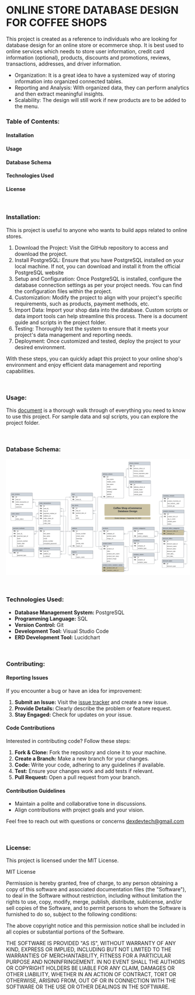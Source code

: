 # ONLINE STORE DATABASE DESIGN FOR COFFEE SHOPS
This project is created as a reference to individuals who are looking for database design for an online store or ecommerce shop. It is best used to online services which needs to store user information, credit card information (optional), products, discounts and promotions, reviews, transactions, addresses, and driver information.

<ul>
    <li> <bold>Organization:</bold> It is a great idea to have a systemized way of storing information into organized connected tables.</li>
    <li> <bold>Reporting and Analysis:</bold> With organized data, they can perform analytics and then extract meaningful insights.
    </li>
    <li> <bold>Scalability:</bold> The design will still work if new products are to be added to the menu.
    </li>
</ul> 

### Table of Contents:
#### Installation
#### Usage
#### Database Schema
#### Technologies Used
#### License

<br>

### Installation:
This is project is useful to anyone who wants to build apps related to online stores.

<ol>
    <li> <bold>Download the Project:</bold>  Visit the GitHub repository to access and download the project.</li>
    <li> <bold>Install PostgreSQL:</bold> Ensure that you have PostgreSQL installed on your local machine. If not, you can download and install it from the official PostgreSQL website </li>
    <li> <bold>Setup and Configuration:</bold> Once PostgreSQL is installed, configure the database connection settings as per your project needs. You can find the configuration files within the project. </li>
    <li> <bold>Customization:</bold> Modify the project to align with your project's specific requirements, such as products, payment methods, etc. </li>
    <li> <bold>Import Data:</bold> Import your shop data into the database. Custom scripts or data import tools can help streamline this process. There is a document guide and scripts in the project folder.</li>
    <li> <bold>Testing:</bold> Thoroughly test the system to ensure that it meets your project's data management and reporting needs. </li>
    <li> <bold>Deployment:</bold> Once customized and tested, deploy the project to your desired environment. </li>
</ol>

With these steps, you can quickly adapt this project to your online shop's environment and enjoy efficient data management and reporting capabilities.

<br>

### Usage:
 
This [document](https://github.com/dexdevtech/coffee-shop-db-design/blob/main/design-guide-coffee-shop.pdf) is a thorough walk through of everything you need to know to use this project. For sample data and sql scripts, you can explore the project folder.

<br>

### Database Schema:

![Database ERD](https://github.com/dexdevtech/coffee-shop-db-design/blob/main/online_store_coffee_shop.png?raw=true)

<br>

### Technologies Used:

- **Database Management System:** PostgreSQL
- **Programming Language:** SQL
- **Version Control:** Git
- **Development Tool:** Visual Studio Code
- **ERD Development Tool:** Lucidchart

<br>

### Contributing:

#### Reporting Issues

If you encounter a bug or have an idea for improvement:

1. **Submit an Issue:** Visit the [issue tracker](https://github.com/dexdevtech/coffee-shop-db-design/issues) and create a new issue.
2. **Provide Details:** Clearly describe the problem or feature request.
3. **Stay Engaged:** Check for updates on your issue.

#### Code Contributions

Interested in contributing code? Follow these steps:

1. **Fork & Clone:** Fork the repository and clone it to your machine.
2. **Create a Branch:** Make a new branch for your changes.
3. **Code:** Write your code, adhering to any guidelines if available.
4. **Test:** Ensure your changes work and add tests if relevant.
5. **Pull Request:** Open a pull request from your branch.

#### Contribution Guidelines

- Maintain a polite and collaborative tone in discussions.
- Align contributions with project goals and your vision.

Feel free to reach out with questions or concerns dexdevtech@gmail.com

<br>

### License:

This project is licensed under the MIT License.

MIT License

Permission is hereby granted, free of charge, to any person obtaining a copy of this software and associated documentation files (the "Software"), to deal in the Software without restriction, including without limitation the rights to use, copy, modify, merge, publish, distribute, sublicense, and/or sell copies of the Software, and to permit persons to whom the Software is furnished to do so, subject to the following conditions:

The above copyright notice and this permission notice shall be included in all copies or substantial portions of the Software.

THE SOFTWARE IS PROVIDED "AS IS", WITHOUT WARRANTY OF ANY KIND, EXPRESS OR IMPLIED, INCLUDING BUT NOT LIMITED TO THE WARRANTIES OF MERCHANTABILITY, FITNESS FOR A PARTICULAR PURPOSE AND NONINFRINGEMENT. IN NO EVENT SHALL THE AUTHORS OR COPYRIGHT HOLDERS BE LIABLE FOR ANY CLAIM, DAMAGES OR OTHER LIABILITY, WHETHER IN AN ACTION OF CONTRACT, TORT OR OTHERWISE, ARISING FROM, OUT OF OR IN CONNECTION WITH THE SOFTWARE OR THE USE OR OTHER DEALINGS IN THE SOFTWARE.

